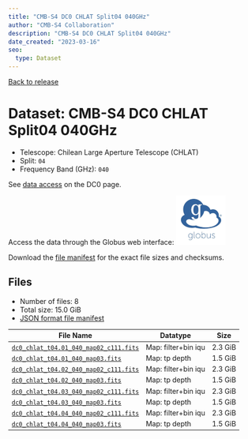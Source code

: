```yaml
---
title: "CMB-S4 DC0 CHLAT Split04 040GHz"
author: "CMB-S4 Collaboration"
description: "CMB-S4 DC0 CHLAT Split04 040GHz"
date_created: "2023-03-16"
seo:
  type: Dataset
---
```


[Back to release](./dc0.html#datasets)

# Dataset: CMB-S4 DC0 CHLAT Split04 040GHz

- Telescope: Chilean Large Aperture Telescope (CHLAT) 
- Split: `04`
- Frequency Band (GHz): `040`

See [data access](./dc0.html#data-access) on the DC0 page.

Access the data through the Globus web interface: [![Download via Globus](images/globus-logo.png)](https://app.globus.org/file-manager?origin_id=38f01147-f09e-483d-a552-3866669a846d&origin_path=%2Fdatareleases%2Fdc0%2Fmission%2Fchlat%2Fsplit04%2F040%2F)

Download the [file manifest](https://g-456d30.0ed28.75bc.data.globus.org/datareleases/dc0/mission/chlat/split04/040/manifest.json) for the exact file sizes and checksums.

## Files

- Number of files: 8
- Total size: 15.0 GiB
- [JSON format file manifest](https://g-456d30.0ed28.75bc.data.globus.org/datareleases/dc0/mission/chlat/split04/040/manifest.json)

|                                                                               File Name                                                                               |      Datatype       |  Size   |
| --------------------------------------------------------------------------------------------------------------------------------------------------------------------- | ------------------- | ------- |
| [`dc0_chlat_t04.01_040_map02_c111.fits`](https://g-456d30.0ed28.75bc.data.globus.org/datareleases/dc0/mission/chlat/split04/040/dc0_chlat_t04.01_040_map02_c111.fits) | Map: filter+bin iqu | 2.3 GiB |
| [`dc0_chlat_t04.01_040_map03.fits`](https://g-456d30.0ed28.75bc.data.globus.org/datareleases/dc0/mission/chlat/split04/040/dc0_chlat_t04.01_040_map03.fits)           | Map: tp depth       | 1.5 GiB |
| [`dc0_chlat_t04.02_040_map02_c111.fits`](https://g-456d30.0ed28.75bc.data.globus.org/datareleases/dc0/mission/chlat/split04/040/dc0_chlat_t04.02_040_map02_c111.fits) | Map: filter+bin iqu | 2.3 GiB |
| [`dc0_chlat_t04.02_040_map03.fits`](https://g-456d30.0ed28.75bc.data.globus.org/datareleases/dc0/mission/chlat/split04/040/dc0_chlat_t04.02_040_map03.fits)           | Map: tp depth       | 1.5 GiB |
| [`dc0_chlat_t04.03_040_map02_c111.fits`](https://g-456d30.0ed28.75bc.data.globus.org/datareleases/dc0/mission/chlat/split04/040/dc0_chlat_t04.03_040_map02_c111.fits) | Map: filter+bin iqu | 2.3 GiB |
| [`dc0_chlat_t04.03_040_map03.fits`](https://g-456d30.0ed28.75bc.data.globus.org/datareleases/dc0/mission/chlat/split04/040/dc0_chlat_t04.03_040_map03.fits)           | Map: tp depth       | 1.5 GiB |
| [`dc0_chlat_t04.04_040_map02_c111.fits`](https://g-456d30.0ed28.75bc.data.globus.org/datareleases/dc0/mission/chlat/split04/040/dc0_chlat_t04.04_040_map02_c111.fits) | Map: filter+bin iqu | 2.3 GiB |
| [`dc0_chlat_t04.04_040_map03.fits`](https://g-456d30.0ed28.75bc.data.globus.org/datareleases/dc0/mission/chlat/split04/040/dc0_chlat_t04.04_040_map03.fits)           | Map: tp depth       | 1.5 GiB |
